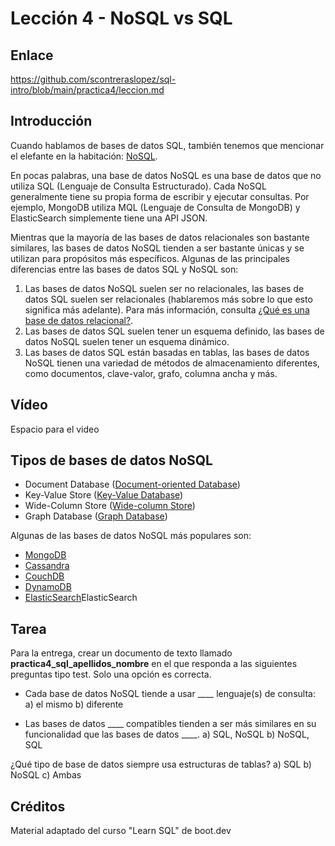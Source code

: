 # Lección 4 -  NoSQL vs SQL

## Enlace

<https://github.com/scontreraslopez/sql-intro/blob/main/practica4/leccion.md>

## Introducción

Cuando hablamos de bases de datos SQL, también tenemos que mencionar el elefante en la habitación: [NoSQL](https://en.wikipedia.org/wiki/NoSQL).

En pocas palabras, una base de datos NoSQL es una base de datos que no utiliza SQL (Lenguaje de Consulta Estructurado). Cada NoSQL generalmente tiene su propia forma de escribir y ejecutar consultas. Por ejemplo, MongoDB utiliza MQL (Lenguaje de Consulta de MongoDB) y ElasticSearch simplemente tiene una API JSON.

Mientras que la mayoría de las bases de datos relacionales son bastante similares, las bases de datos NoSQL tienden a ser bastante únicas y se utilizan para propósitos más específicos. Algunas de las principales diferencias entre las bases de datos SQL y NoSQL son:

1. Las bases de datos NoSQL suelen ser no relacionales, las bases de datos SQL suelen ser relacionales (hablaremos más sobre lo que esto significa más adelante). Para más información, consulta [¿Qué es una base de datos relacional?](https://cloud.google.com/learn/what-is-a-relational-database).
2. Las bases de datos SQL suelen tener un esquema definido, las bases de datos NoSQL suelen tener un esquema dinámico.
3. Las bases de datos SQL están basadas en tablas, las bases de datos NoSQL tienen una variedad de métodos de almacenamiento diferentes, como documentos, clave-valor, grafo, columna ancha y más.

## Vídeo

Espacio para el video

## Tipos de bases de datos NoSQL

- Document Database ([Document-oriented Database](https://en.wikipedia.org/wiki/Document-oriented_database))
- Key-Value Store ([Key-Value Database](https://en.wikipedia.org/wiki/Key%E2%80%93value_database))
- Wide-Column Store ([Wide-column Store](https://en.wikipedia.org/wiki/Wide-column_store))
- Graph Database ([Graph Database](https://en.wikipedia.org/wiki/Graph_database))

Algunas de las bases de datos NoSQL más populares son:

- [MongoDB](https://en.wikipedia.org/wiki/MongoDB)
- [Cassandra](https://en.wikipedia.org/wiki/Apache_Cassandra)
- [CouchDB](https://en.wikipedia.org/wiki/Apache_CouchDB)
- [DynamoDB](https://en.wikipedia.org/wiki/Amazon_DynamoDB)
- [ElasticSearch](https://www.elastic.co/)ElasticSearch

## Tarea

Para la entrega, crear un documento de texto llamado **practica4_sql_apellidos_nombre** en el que responda a las siguientes preguntas tipo test. Solo una opción es correcta.

- Cada base de datos NoSQL tiende a usar ____ lenguaje(s) de consulta:
a) el mismo
b) diferente

- Las bases de datos ____ compatibles tienden a ser más similares en su funcionalidad que las bases de datos ____.
a) SQL, NoSQL
b) NoSQL, SQL

¿Qué tipo de base de datos siempre usa estructuras de tablas?
a) SQL
b) NoSQL
c) Ambas

## Créditos

Material adaptado del curso "Learn SQL" de boot.dev
